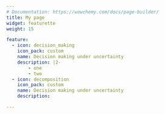 ```yaml
---
# Documentation: https://wowchemy.com/docs/page-builder/
title: My page
widget: featurette 
weight: 15

feature:
  - icon: decision_making
    icon_pack: custom
    name: Decision making under uncertainty
    description: |2-
    	- one
    	- two 
  - icon: decomposition 
    icon_pack: custom
    name: Decision making under uncertainty
    description:  

---
```

